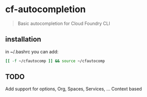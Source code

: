 # cf-autocompletion
> Basic autocompletion for Cloud Foundry CLI

## installation
in ~/.bashrc you can add:
```bash
[[ -f ~/cfautocomp ]] && source ~/cfautocomp
```
## TODO
Add support for options, Org, Spaces, Services, ...
Context based
